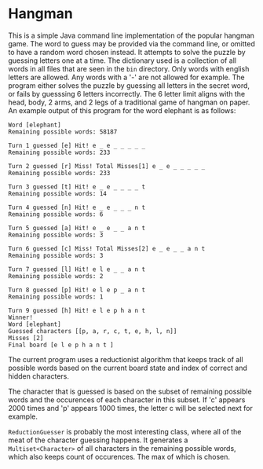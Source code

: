 # Hangman

This is a simple Java command line implementation of the popular hangman game. The word to guess may be provided via the command line, or omitted to have a random word chosen instead. It attempts to solve the puzzle by guessing letters one at a time. The dictionary used is a collection of all words in all files that are seen in the `bin` directory. Only words with english letters are allowed. Any words with a '-' are not allowed for example. The program either solves the puzzle by guessing all 
letters in the secret word, or fails by guesssing 6 letters incorrectly. The 6 letter limit aligns with the head, body, 2 arms, and 2 legs of a traditional game of hangman on paper. An example output of this program for the word elephant is as follows:

```
Word [elephant]
Remaining possible words: 58187

Turn 1 guessed [e] Hit! e _ e _ _ _ _ _ 
Remaining possible words: 233

Turn 2 guessed [r] Miss! Total Misses[1] e _ e _ _ _ _ _ 
Remaining possible words: 233

Turn 3 guessed [t] Hit! e _ e _ _ _ _ t 
Remaining possible words: 14

Turn 4 guessed [n] Hit! e _ e _ _ _ n t 
Remaining possible words: 6

Turn 5 guessed [a] Hit! e _ e _ _ a n t 
Remaining possible words: 3

Turn 6 guessed [c] Miss! Total Misses[2] e _ e _ _ a n t 
Remaining possible words: 3

Turn 7 guessed [l] Hit! e l e _ _ a n t 
Remaining possible words: 2

Turn 8 guessed [p] Hit! e l e p _ a n t 
Remaining possible words: 1

Turn 9 guessed [h] Hit! e l e p h a n t 
Winner!
Word [elephant]
Guessed characters [[p, a, r, c, t, e, h, l, n]]
Misses [2]
Final board [e l e p h a n t ]
```

The current program uses a reductionist algorithm that keeps track of all possible words based on the current board state and index of
correct and hidden characters.

The character that is guessed is based on the subset of remaining possible words and the occurences of each character in this subset.
If 'c' appears 2000 times and 'p' appears 1000 times, the letter c will be selected next for example.

`ReductionGuesser` is probably the most interesting class, where all of the meat of the character guessing happens. It generates a `Multiset<Character>` of all characters in the remaining possible words, which also keeps count of occurences. The max of which is chosen.
